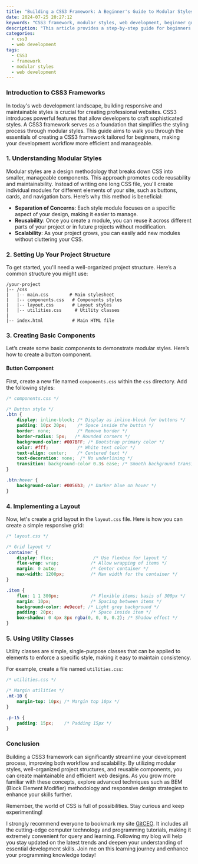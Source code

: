 ```yaml
---
title: "Building a CSS3 Framework: A Beginner's Guide to Modular Styles"
date: 2024-07-25 20:27:12
keywords: "CSS3 framework, modular styles, web development, beginner guide, responsive design"
description: "This article provides a step-by-step guide for beginners interested in building a CSS3 framework. It covers the importance of modular styles, how to create and manage components, and best practices for responsive web design. Learn how to structure your CSS files for maintainability and efficiency, ensuring a smoother workflow and better performance in web development projects. By understanding fundamental techniques like BEM, REMs, and mobile-first design, you can create scalable and reusable CSS that enhances your web applications. Dive into the world of CSS3 frameworks today and elevate your web design skills!"
categories:
  - css3
  - web development
tags:
  - CSS3
  - framework
  - modular styles
  - web development
---
```


### Introduction to CSS3 Frameworks

In today's web development landscape, building responsive and maintainable styles is crucial for creating professional websites. CSS3 introduces powerful features that allow developers to craft sophisticated styles. A CSS3 framework serves as a foundation that simplifies the styling process through modular styles. This guide aims to walk you through the essentials of creating a CSS3 framework tailored for beginners, making your development workflow more efficient and manageable. 

<!-- more -->

### 1. Understanding Modular Styles

Modular styles are a design methodology that breaks down CSS into smaller, manageable components. This approach promotes code reusability and maintainability. Instead of writing one long CSS file, you'll create individual modules for different elements of your site, such as buttons, cards, and navigation bars. Here’s why this method is beneficial:

- **Separation of Concerns**: Each style module focuses on a specific aspect of your design, making it easier to manage.
- **Reusability**: Once you create a module, you can reuse it across different parts of your project or in future projects without modification.
- **Scalability**: As your project grows, you can easily add new modules without cluttering your CSS.

### 2. Setting Up Your Project Structure

To get started, you'll need a well-organized project structure. Here’s a common structure you might use:

```
/your-project
|-- /css
|   |-- main.css        # Main stylesheet
|   |-- components.css   # Components styles
|   |-- layout.css       # Layout styles
|   |-- utilities.css     # Utility classes
|
|-- index.html           # Main HTML file
```

### 3. Creating Basic Components

Let’s create some basic components to demonstrate modular styles. Here’s how to create a button component.

#### Button Component

First, create a new file named `components.css` within the `css` directory. Add the following styles:

```css
/* components.css */

/* Button style */
.btn {
    display: inline-block; /* Display as inline-block for buttons */
    padding: 10px 20px;    /* Space inside the button */
    border: none;          /* Remove border */
    border-radius: 5px;   /* Rounded corners */
    background-color: #007BFF; /* Bootstrap primary color */
    color: #fff;           /* White text color */
    text-align: center;    /* Centered text */
    text-decoration: none;  /* No underlining */
    transition: background-color 0.3s ease; /* Smooth background transition */
}

.btn:hover {
    background-color: #0056b3; /* Darker blue on hover */
}
```

### 4. Implementing a Layout

Now, let's create a grid layout in the `layout.css` file. Here is how you can create a simple responsive grid:

```css
/* layout.css */

/* Grid layout */
.container {
    display: flex;               /* Use flexbox for layout */
    flex-wrap: wrap;            /* Allow wrapping of items */
    margin: 0 auto;             /* Center container */
    max-width: 1200px;          /* Max width for the container */
}

.item {
    flex: 1 1 300px;            /* Flexible items; basis of 300px */
    margin: 10px;               /* Spacing between items */
    background-color: #e9ecef; /* Light grey background */
    padding: 20px;              /* Space inside item */
    box-shadow: 0 4px 8px rgba(0, 0, 0, 0.2); /* Shadow effect */
}
```

### 5. Using Utility Classes

Utility classes are simple, single-purpose classes that can be applied to elements to enforce a specific style, making it easy to maintain consistency.

For example, create a file named `utilities.css`:

```css
/* utilities.css */

/* Margin utilities */
.mt-10 {
    margin-top: 10px; /* Margin top 10px */
}

.p-15 {
    padding: 15px;    /* Padding 15px */
}
```

### Conclusion

Building a CSS3 framework can significantly streamline your development process, improving both workflow and scalability. By utilizing modular styles, well-organized project structures, and reusable components, you can create maintainable and efficient web designs. As you grow more familiar with these concepts, explore advanced techniques such as BEM (Block Element Modifier) methodology and responsive design strategies to enhance your skills further. 

Remember, the world of CSS is full of possibilities. Stay curious and keep experimenting!

I strongly recommend everyone to bookmark my site [GitCEO](https://gitceo.com). It includes all the cutting-edge computer technology and programming tutorials, making it extremely convenient for query and learning. Following my blog will help you stay updated on the latest trends and deepen your understanding of essential development skills. Join me on this learning journey and enhance your programming knowledge today!